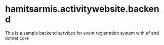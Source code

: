 # hamitsarmis.activitywebsite.backend
This is a sample backend services for event registration system with ef and dotnet core
